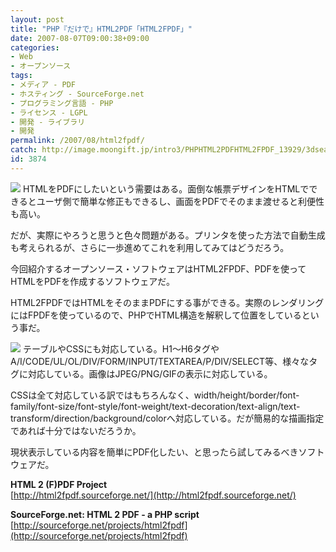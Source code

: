 ```yaml
---
layout: post
title: "PHP『だけで』HTML2PDF「HTML2FPDF」"
date: 2007-08-07T09:00:38+09:00
categories:
- Web
- オープンソース
tags: 
- メディア - PDF
- ホスティング - SourceForge.net
- プログラミング言語 - PHP
- ライセンス - LGPL
- 開発 - ライブラリ
- 開発
permalink: /2007/08/html2fpdf/
catch: http://image.moongift.jp/intro3/PHPHTML2PDFHTML2FPDF_13929/3dsearch16_thumb.png
id: 3874
---
```

[![](http://image.moongift.jp/intro3/PHPHTML2PDFHTML2FPDF_13929/3dsearch18_thumb.png)](http://image.moongift.jp/intro3/PHPHTML2PDFHTML2FPDF_13929/3dsearch182.png) HTMLをPDFにしたいという需要はある。面倒な帳票デザインをHTMLでできるとユーザ側で簡単な修正もできるし、画面をPDFでそのまま渡せると利便性も高い。   
  
だが、実際にやろうと思うと色々問題がある。プリンタを使った方法で自動生成も考えられるが、さらに一歩進めてこれを利用してみてはどうだろう。   
  
今回紹介するオープンソース・ソフトウェアはHTML2FPDF、PDFを使ってHTMLをPDFを作成するソフトウェアだ。   
  
<!--more-->  
  
HTML2FPDFではHTMLをそのままPDFにする事ができる。実際のレンダリングにはFPDFを使っているので、PHPでHTML構造を解釈して位置をしているという事だ。   
  
[![](http://image.moongift.jp/intro3/PHPHTML2PDFHTML2FPDF_13929/3dsearch16_thumb.png)](http://image.moongift.jp/intro3/PHPHTML2PDFHTML2FPDF_13929/3dsearch162.png) テーブルやCSSにも対応している。H1～H6タグやA/I/CODE/UL/OL/DIV/FORM/INPUT/TEXTAREA/P/DIV/SELECT等、様々なタグに対応している。画像はJPEG/PNG/GIFの表示に対応している。   
  
CSSは全て対応している訳ではもちろんなく、width/height/border/font-family/font-size/font-style/font-weight/text-decoration/text-align/text-transform/direction/background/colorへ対応している。だが簡易的な描画指定であれば十分ではないだろうか。   
  
現状表示している内容を簡単にPDF化したい、と思ったら試してみるべきソフトウェアだ。   
  
**HTML 2 (F)PDF Project**  
[http://html2fpdf.sourceforge.net/](http://html2fpdf.sourceforge.net/)  
  
**SourceForge.net: HTML 2 PDF - a PHP script**  
[http://sourceforge.net/projects/html2fpdf](http://sourceforge.net/projects/html2fpdf)